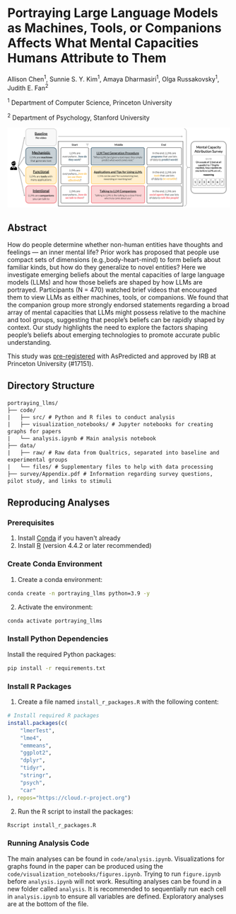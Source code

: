 # Portraying Large Language Models as Machines, Tools, or Companions Affects What Mental Capacities Humans Attribute to Them

Allison Chen<sup>1</sup>, Sunnie S. Y. Kim<sup>1</sup>, Amaya Dharmasiri<sup>1</sup>, Olga Russakovsky<sup>1</sup>, Judith E. Fan<sup>2</sup>

<sup>1</sup> Department of Computer Science, Princeton University

<sup>2</sup> Department of Psychology, Stanford University

![Teaser photo of experimental setup. Participants are assigned to one of four conditions where they watch videos portraying LLMs as machines, tools, or companions, or watch no video. Then all participants take the same mental capacity attribution survey](./teaser.png)
## Abstract

How do people determine whether non-human entities have thoughts and feelings — an inner mental life? Prior work has proposed that people use compact sets of dimensions (e.g.,body-heart-mind) to form beliefs about familiar kinds, but how do they generalize to novel entities? Here we investigate emerging beliefs about the mental capacities of large language models (LLMs) and how those beliefs are shaped by how LLMs are portrayed. Participants (N = 470) watched brief videos that encouraged them to view LLMs as either machines, tools, or companions. We found that the companion group more strongly endorsed statements regarding a broad array of mental capacities that LLMs might possess relative to the machine and tool groups, suggesting that people’s beliefs can be rapidly shaped by context. Our study highlights the need to explore the factors shaping people’s beliefs about emerging technologies to promote accurate public understanding.

This study was [pre-registered](https://aspredicted.org/vgdm-gjrm.pdf) with AsPredicted and approved by IRB at Princeton University (#17151).

## Directory Structure

```
portraying_llms/
├── code/
|   ├── src/ # Python and R files to conduct analysis
|   ├── visualization_notebooks/ # Jupyter notebooks for creating graphs for papers
|   └── analysis.ipynb # Main analysis notebook
├── data/
|   ├── raw/ # Raw data from Qualtrics, separated into baseline and experimental groups
|   └── files/ # Supplementary files to help with data processing
├── survey/Appendix.pdf # Information regarding survey questions, pilot study, and links to stimuli
```

## Reproducing Analyses

### Prerequisites

1. Install [Conda](https://docs.conda.io/projects/conda/en/latest/user-guide/install/index.html) if you haven't already
2. Install [R](https://cran.r-project.org/) (version 4.4.2 or later recommended)

### Create Conda Environment

1. Create a conda environment:
```bash
conda create -n portraying_llms python=3.9 -y
```

2. Activate the environment:
```bash
conda activate portraying_llms
```

### Install Python Dependencies

Install the required Python packages:
```bash
pip install -r requirements.txt
```

### Install R Packages

1. Create a file named `install_r_packages.R` with the following content:
```R
# Install required R packages
install.packages(c(
    "lmerTest",
    "lme4",
    "emmeans",
    "ggplot2",
    "dplyr",
    "tidyr",
    "stringr",
    "psych",
    "car"
), repos="https://cloud.r-project.org")
```

2. Run the R script to install the packages:
```bash
Rscript install_r_packages.R
```

### Running Analysis Code

The main analyses can be found in `code/analysis.ipynb`. Visualizations for graphs found in the paper can be produced using the `code/visualization_notebooks/figures.ipynb`. Trying to run `figure.ipynb` before `analysis.ipynb` will not work. Resulting analyses can be found in a new folder called `analysis`. It is recommended to sequentially run each cell in `analysis.ipynb` to ensure all variables are defined. Exploratory analyses are at the bottom of the file.
